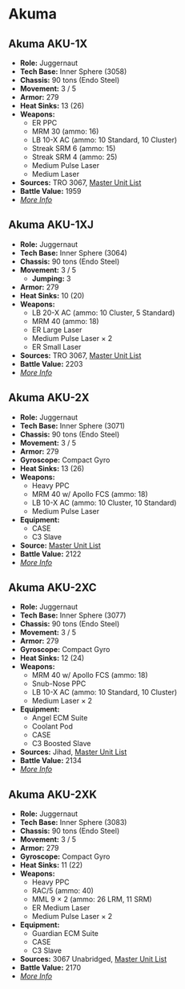 # Akuma
## Akuma AKU-1X
- **Role:** Juggernaut
- **Tech Base:** Inner Sphere (3058)
- **Chassis:** 90 tons (Endo Steel)
- **Movement:** 3 / 5
- **Armor:** 279
- **Heat Sinks:** 13 (26)
- **Weapons:**
  - ER PPC
  - MRM 30 (ammo: 16)
  - LB 10-X AC (ammo: 10 Standard, 10 Cluster)
  - Streak SRM 6 (ammo: 15)
  - Streak SRM 4 (ammo: 25)
  - Medium Pulse Laser
  - Medium Laser
- **Sources:** TRO 3067, [Master Unit List](http://masterunitlist.info/Unit/Details/3691/akuma-aku-1x)
- **Battle Value:** 1959
- [*More Info*](akuma/akuma_aku-1x.md)

## Akuma AKU-1XJ
- **Role:** Juggernaut
- **Tech Base:** Inner Sphere (3064)
- **Chassis:** 90 tons (Endo Steel)
- **Movement:** 3 / 5
  - **Jumping:** 3
- **Armor:** 279
- **Heat Sinks:** 10 (20)
- **Weapons:**
  - LB 20-X AC (ammo: 10 Cluster, 5 Standard)
  - MRM 40 (ammo: 18)
  - ER Large Laser
  - Medium Pulse Laser × 2
  - ER Small Laser
- **Sources:** TRO 3067, [Master Unit List](http://masterunitlist.info/Unit/Details/3692/akuma-aku-1xj)
- **Battle Value:** 2203
- [*More Info*](akuma/akuma_aku-1xj.md)

## Akuma AKU-2X
- **Role:** Juggernaut
- **Tech Base:** Inner Sphere (3071)
- **Chassis:** 90 tons (Endo Steel)
- **Movement:** 3 / 5
- **Armor:** 279
- **Gyroscope:** Compact Gyro
- **Heat Sinks:** 13 (26)
- **Weapons:**
  - Heavy PPC
  - MRM 40 w/ Apollo FCS (ammo: 18)
  - LB 10-X AC (ammo: 10 Cluster, 10 Standard)
  - Medium Pulse Laser
- **Equipment:**
  - CASE
  - C3 Slave
- **Source:** [Master Unit List](http://masterunitlist.info/Unit/Details/5713/akuma-aku-2x)
- **Battle Value:** 2122
- [*More Info*](akuma/akuma_aku-2x.md)

## Akuma AKU-2XC
- **Role:** Juggernaut
- **Tech Base:** Inner Sphere (3077)
- **Chassis:** 90 tons (Endo Steel)
- **Movement:** 3 / 5
- **Armor:** 279
- **Gyroscope:** Compact Gyro
- **Heat Sinks:** 12 (24)
- **Weapons:**
  - MRM 40 w/ Apollo FCS (ammo: 18)
  - Snub-Nose PPC
  - LB 10-X AC (ammo: 10 Standard, 10 Cluster)
  - Medium Laser × 2
- **Equipment:**
  - Angel ECM Suite
  - Coolant Pod
  - CASE
  - C3 Boosted Slave
- **Sources:** Jihad, [Master Unit List](http://masterunitlist.info/Unit/Details/22/akuma-aku-2xc)
- **Battle Value:** 2134
- [*More Info*](akuma/akuma_aku-2xc.md)

## Akuma AKU-2XK
- **Role:** Juggernaut
- **Tech Base:** Inner Sphere (3083)
- **Chassis:** 90 tons (Endo Steel)
- **Movement:** 3 / 5
- **Armor:** 279
- **Gyroscope:** Compact Gyro
- **Heat Sinks:** 11 (22)
- **Weapons:**
  - Heavy PPC
  - RAC/5 (ammo: 40)
  - MML 9 × 2 (ammo: 26 LRM, 11 SRM)
  - ER Medium Laser
  - Medium Pulse Laser × 2
- **Equipment:**
  - Guardian ECM Suite
  - CASE
  - C3 Slave
- **Sources:** 3067 Unabridged, [Master Unit List](http://masterunitlist.info/Unit/Details/5714/akuma-aku-2xk)
- **Battle Value:** 2170
- [*More Info*](akuma/akuma_aku-2xk.md)

